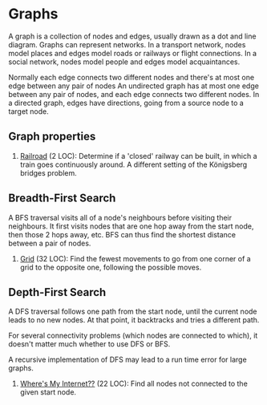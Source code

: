 # Graphs

A graph is a collection of nodes and edges, usually drawn as a dot and line
diagram. Graphs can represent networks. In a transport network, nodes model
places and edges model roads or railways or flight connections. In a social
network, nodes model people and edges model acquaintances.

Normally each edge connects two different nodes and there's at most one edge between any pair of nodes
An undirected graph has at most one edge between any pair of nodes,
and each edge connects two different nodes.
In a directed graph, edges have directions, going from a source node to a target node.


## Graph properties

1. [Railroad](https://open.kattis.com/problems/railroad2) (2 LOC):
Determine if a 'closed' railway can be built, in which a train goes
continuously around. A different setting of the Königsberg bridges problem.

## Breadth-First Search

A BFS traversal visits all of a node's neighbours before visiting their
neighbours. It first visits nodes that are one hop away from the start node,
then those 2 hops away, etc.
BFS can thus find the shortest distance between a pair of nodes.

1. [Grid](https://open.kattis.com/problems/grid) (32 LOC):
Find the fewest movements to go from one corner of a grid to the opposite one,
following the possible moves.

## Depth-First Search

A DFS traversal follows one path from the start node, until the current node
leads to no new nodes. At that point, it backtracks and tries a different path.

For several connectivity problems (which nodes are connected to which),
it doesn't matter much whether to use DFS or BFS.

A recursive implementation of DFS may lead to a run time error for large graphs.

1. [Where's My Internet??](https://open.kattis.com/problems/wheresmyinternet)
(22 LOC): Find all nodes not connected to the given start node.
